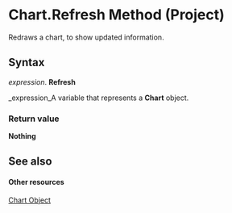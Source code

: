 
# Chart.Refresh Method (Project)
Redraws a chart, to show updated information.

## Syntax

 _expression_. **Refresh**

 _expression_A variable that represents a  **Chart** object.


### Return value

 **Nothing**


## See also


#### Other resources


 [Chart Object](810d4ec1-69d2-c432-b9da-57042b783b85.md)

